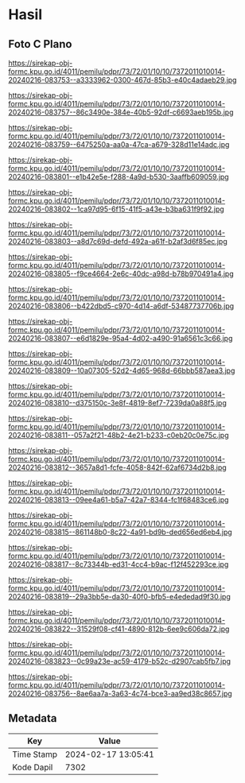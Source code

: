 # Hasil

## Foto C Plano

https://sirekap-obj-formc.kpu.go.id/4011/pemilu/pdpr/73/72/01/10/10/7372011010014-20240216-083753--a3333962-0300-467d-85b3-e40c4adaeb29.jpg

https://sirekap-obj-formc.kpu.go.id/4011/pemilu/pdpr/73/72/01/10/10/7372011010014-20240216-083757--86c3490e-384e-40b5-92df-c6693aeb195b.jpg

https://sirekap-obj-formc.kpu.go.id/4011/pemilu/pdpr/73/72/01/10/10/7372011010014-20240216-083759--6475250a-aa0a-47ca-a679-328d11e14adc.jpg

https://sirekap-obj-formc.kpu.go.id/4011/pemilu/pdpr/73/72/01/10/10/7372011010014-20240216-083801--e1b42e5e-f288-4a9d-b530-3aaffb609059.jpg

https://sirekap-obj-formc.kpu.go.id/4011/pemilu/pdpr/73/72/01/10/10/7372011010014-20240216-083802--1ca97d95-6f15-41f5-a43e-b3ba631f9f92.jpg

https://sirekap-obj-formc.kpu.go.id/4011/pemilu/pdpr/73/72/01/10/10/7372011010014-20240216-083803--a8d7c69d-defd-492a-a61f-b2af3d6f85ec.jpg

https://sirekap-obj-formc.kpu.go.id/4011/pemilu/pdpr/73/72/01/10/10/7372011010014-20240216-083805--f9ce4664-2e6c-40dc-a98d-b78b970491a4.jpg

https://sirekap-obj-formc.kpu.go.id/4011/pemilu/pdpr/73/72/01/10/10/7372011010014-20240216-083806--b422dbd5-c970-4d14-a6df-53487737706b.jpg

https://sirekap-obj-formc.kpu.go.id/4011/pemilu/pdpr/73/72/01/10/10/7372011010014-20240216-083807--e6d1829e-95a4-4d02-a490-91a6561c3c66.jpg

https://sirekap-obj-formc.kpu.go.id/4011/pemilu/pdpr/73/72/01/10/10/7372011010014-20240216-083809--10a07305-52d2-4d65-968d-66bbb587aea3.jpg

https://sirekap-obj-formc.kpu.go.id/4011/pemilu/pdpr/73/72/01/10/10/7372011010014-20240216-083810--d375150c-3e8f-4819-8ef7-7239da0a88f5.jpg

https://sirekap-obj-formc.kpu.go.id/4011/pemilu/pdpr/73/72/01/10/10/7372011010014-20240216-083811--057a2f21-48b2-4e21-b233-c0eb20c0e75c.jpg

https://sirekap-obj-formc.kpu.go.id/4011/pemilu/pdpr/73/72/01/10/10/7372011010014-20240216-083812--3657a8d1-fcfe-4058-842f-62af6734d2b8.jpg

https://sirekap-obj-formc.kpu.go.id/4011/pemilu/pdpr/73/72/01/10/10/7372011010014-20240216-083813--09ee4a61-b5a7-42a7-8344-fc1f68483ce6.jpg

https://sirekap-obj-formc.kpu.go.id/4011/pemilu/pdpr/73/72/01/10/10/7372011010014-20240216-083815--861148b0-8c22-4a91-bd9b-ded656ed6eb4.jpg

https://sirekap-obj-formc.kpu.go.id/4011/pemilu/pdpr/73/72/01/10/10/7372011010014-20240216-083817--8c73344b-ed31-4cc4-b9ac-f12f452293ce.jpg

https://sirekap-obj-formc.kpu.go.id/4011/pemilu/pdpr/73/72/01/10/10/7372011010014-20240216-083819--29a3bb5e-da30-40f0-bfb5-e4ededad9f30.jpg

https://sirekap-obj-formc.kpu.go.id/4011/pemilu/pdpr/73/72/01/10/10/7372011010014-20240216-083822--31529f08-cf41-4890-812b-6ee9c606da72.jpg

https://sirekap-obj-formc.kpu.go.id/4011/pemilu/pdpr/73/72/01/10/10/7372011010014-20240216-083823--0c99a23e-ac59-4179-b52c-d2907cab5fb7.jpg

https://sirekap-obj-formc.kpu.go.id/4011/pemilu/pdpr/73/72/01/10/10/7372011010014-20240216-083756--8ae6aa7a-3a63-4c74-bce3-aa9ed38c8657.jpg


## Metadata

| Key        | Value               |
| ---------- | ------------------- |
| Time Stamp | 2024-02-17 13:05:41 |
| Kode Dapil | 7302                |



